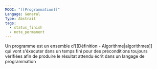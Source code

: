 ```yaml
---
MOOC: "[[Programmation]]"
Langage: General
Type: Abstrait
tags:
  - status_finish
  - note_permanent
---
```

Un programme est un ensemble d'[[Définition - Algorithme|algorithmes]] qui vont s'éxecuter dans un temps fini pour des préconditions toujours vérifiées afin de produire le résultat attendu écrit dans un langage de programmation